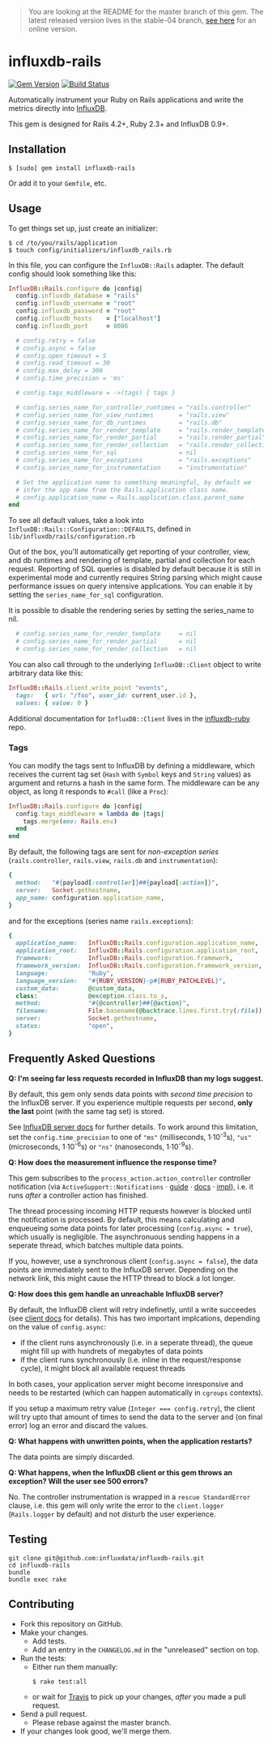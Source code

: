 > You are looking at the README for the master branch of this gem.
> The latest released version lives in the stable-04 branch,
> [see here](https://github.com/influxdata/influxdb-rails/tree/stable-04#readme)
> for an online version.

# influxdb-rails

[![Gem Version](https://badge.fury.io/rb/influxdb-rails.svg)](https://badge.fury.io/rb/influxdb-rails)
[![Build Status](https://travis-ci.org/influxdata/influxdb-rails.svg?branch=master)](https://travis-ci.org/influxdata/influxdb-rails)

Automatically instrument your Ruby on Rails applications and write the
metrics directly into [InfluxDB](http://influxdb.org/).

This gem is designed for Rails 4.2+, Ruby 2.3+ and InfluxDB 0.9+.


## Installation

```
$ [sudo] gem install influxdb-rails
```

Or add it to your `Gemfile`, etc.


## Usage

To get things set up, just create an initializer:

```
$ cd /to/you/rails/application
$ touch config/initializers/influxdb_rails.rb
```

In this file, you can configure the `InfluxDB::Rails` adapter. The default
config should look something like this:

``` ruby
InfluxDB::Rails.configure do |config|
  config.influxdb_database = "rails"
  config.influxdb_username = "root"
  config.influxdb_password = "root"
  config.influxdb_hosts    = ["localhost"]
  config.influxdb_port     = 8086

  # config.retry = false
  # config.async = false
  # config.open_timeout = 5
  # config.read_timeout = 30
  # config.max_delay = 300
  # config.time_precision = 'ms'

  # config.tags_middleware = ->(tags) { tags }

  # config.series_name_for_controller_runtimes = "rails.controller"
  # config.series_name_for_view_runtimes       = "rails.view"
  # config.series_name_for_db_runtimes         = "rails.db"
  # config.series_name_for_render_template     = "rails.render_template"
  # config.series_name_for_render_partial      = "rails.render_partial"
  # config.series_name_for_render_collection   = "rails.render_collection"
  # config.series_name_for_sql                 = nil
  # config.series_name_for_exceptions          = "rails.exceptions"
  # config.series_name_for_instrumentation     = "instrumentation"

  # Set the application name to something meaningful, by default we
  # infer the app name from the Rails.application class name.
  # config.application_name = Rails.application.class.parent_name
end
```

To see all default values, take a look into `InfluxDB::Rails::Configuration::DEFAULTS`,
defined in `lib/influxdb/rails/configuration.rb`

Out of the box, you'll automatically get reporting of your controller,
view, and db runtimes and rendering of template, partial and collection for each request.
Reporting of SQL queries is disabled by default because it is still in experimental mode
and currently requires String parsing which might cause performance issues on query
intensive applications. You can enable it by setting the `series_name_for_sql`
configuration.

It is possible to disable the rendering series by setting the series_name to nil.

```ruby
  # config.series_name_for_render_template     = nil
  # config.series_name_for_render_partial      = nil
  # config.series_name_for_render_collection   = nil
```

You can also call through to the underlying `InfluxDB::Client` object to write arbitrary data like this:

``` ruby
InfluxDB::Rails.client.write_point "events",
  tags:   { url: "/foo", user_id: current_user.id },
  values: { value: 0 }
```

Additional documentation for `InfluxDB::Client` lives in the
[influxdb-ruby](http://github.com/influxdata/influxdb-ruby) repo.


### Tags

You can modify the tags sent to InfluxDB by defining a middleware, which
receives the current tag set (`Hash` with `Symbol` keys and `String`
values) as argument and returns a hash in the same form. The middleware
can be any object, as long it responds to `#call` (like a `Proc`):

```ruby
InfluxDB::Rails.configure do |config|
  config.tags_middleware = lambda do |tags|
    tags.merge(env: Rails.env)
  end
end
```

By default, the following tags are sent for *non-exception series*
(`rails.controller`, `rails.view`, `rails.db` and `instrumentation`):

```ruby
{
  method:   "#{payload[:controller]}##{payload[:action]}",
  server:   Socket.gethostname,
  app_name: configuration.application_name,
}
```

and for the exceptions (series name `rails.exceptions`):

```ruby
{
  application_name:   InfluxDB::Rails.configuration.application_name,
  application_root:   InfluxDB::Rails.configuration.application_root,
  framework:          InfluxDB::Rails.configuration.framework,
  framework_version:  InfluxDB::Rails.configuration.framework_version,
  language:           "Ruby",
  language_version:   "#{RUBY_VERSION}-p#{RUBY_PATCHLEVEL}",
  custom_data:        @custom_data,
  class:              @exception.class.to_s,
  method:             "#{@controller}##{@action}",
  filename:           File.basename(@backtrace.lines.first.try(:file)),
  server:             Socket.gethostname,
  status:             "open",
}
```


## Frequently Asked Questions


**Q: I'm seeing far less requests recorded in InfluxDB than my logs suggest.**

By default, this gem only sends data points with *second time precision*
to the InfluxDB server. If you experience multiple requests per second,
**only the last** point (with the same tag set) is stored.

See [InfluxDB server docs][duplicate-points] for further details.
To work around this limitation, set the `config.time_precision` to one
of `"ms"` (milliseconds, 1·10<sup>-3</sup>s), `"us"` (microseconds,
1·10<sup>-6</sup>s) or `"ns"` (nanoseconds, 1·10<sup>-9</sup>s).

[duplicate-points]: https://docs.influxdata.com/influxdb/v1.4/troubleshooting/frequently-asked-questions/#how-does-influxdb-handle-duplicate-points


**Q: How does the measurement influence the response time?**

This gem subscribes to the `process_action.action_controller` controller
notification (via `ActiveSupport::Notifications` · [guide][arn-guide] ·
[docs][arn-docs] · [impl][arn-impl]), i.e. it runs *after* a controller
action has finished.

The thread processing incoming HTTP requests however is blocked until
the notification is processed. By default, this means calculating and
enqueueing some data points for later processing (`config.async = true`),
which usually is negligible. The asynchronuous sending happens in a seperate
thread, which batches multiple data points.

If you, however, use a synchronous client (`config.async = false`), the
data points are immediately sent to the InfluxDB server. Depending on
the network link, this might cause the HTTP thread to block a lot longer.

[arn-guide]: http://guides.rubyonrails.org/v5.1/active_support_instrumentation.html#process-action-action-controller
[arn-docs]: http://api.rubyonrails.org/v5.1/classes/ActiveSupport/Notifications.html
[arn-impl]: https://github.com/rails/rails/blob/5-1-stable/actionpack/lib/action_controller/metal/instrumentation.rb#L30-L38


**Q: How does this gem handle an unreachable InfluxDB server?**

By default, the InfluxDB client will retry indefinetly, until a write
succeedes (see [client docs][] for details). This has two important
implcations, depending on the value of `config.async`:

- if the client runs asynchronously (i.e. in a seperate thread), the queue
  might fill up with hundrets of megabytes of data points
- if the client runs synchronously (i.e. inline in the request/response
  cycle), it might block all available request threads

In both cases, your application server might become inresponsive and needs
to be restarted (which can happen automatically in `cgroups` contexts).

If you setup a maximum retry value (`Integer === config.retry`), the
client will try upto that amount of times to send the data to the server
and (on final error) log an error and discard the values.

[client docs]: https://github.com/influxdata/influxdb-ruby#retry


**Q: What happens with unwritten points, when the application restarts?**

The data points are simply discarded.


**Q: What happens, when the InfluxDB client or this gem throws an exception? Will the user see 500 errors?**

No. The controller instrumentation is wrapped in a `rescue StandardError`
clause, i.e. this gem will only write the error to the `client.logger`
(`Rails.logger` by default) and not disturb the user experience.


## Testing

```
git clone git@github.com:influxdata/influxdb-rails.git
cd influxdb-rails
bundle
bundle exec rake
```


## Contributing

- Fork this repository on GitHub.
- Make your changes.
  - Add tests.
  - Add an entry in the `CHANGELOG.md` in the "unreleased" section on top.
- Run the tests:
  - Either run them manually:
    ```console
    $ rake test:all
    ```
  - or wait for [Travis][travis-pr] to pick up your changes, *after*
    you made a pull request.
- Send a pull request.
  - Please rebase against the master branch.
- If your changes look good, we'll merge them.

[travis-pr]: https://travis-ci.org/influxdata/influxdb-rails/pull_requests
